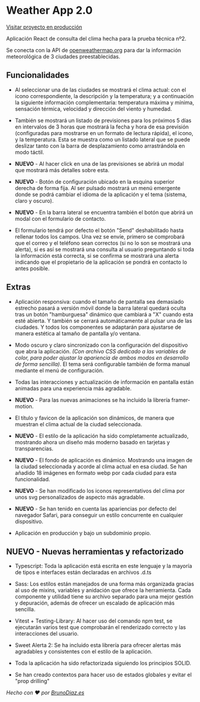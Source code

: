 # Weather App 2.0

[Visitar proyecto en producción](https://weatherapp.brunodiaz.es)

Aplicación React de consulta del clima hecha para la prueba técnica nº2.

Se conecta con la API de [openweathermap.org](https://openweathermap.org) para dar la información meteorológica de 3 ciudades preestablecidas.

## Funcionalidades

* Al seleccionar una de las ciudades se mostrará el clima actual: con el icono correspondiente, la descripción y la temperatura; y a continuación la siguiente información complementaria: temperatura máxima y mínima, sensación térmica, velocidad y dirección del viento y humedad.

* También se mostrará un listado de previsiones para los próximos 5 días en intervalos de 3 horas que mostrará la fecha y hora de esa previsión (configuradas para mostrarse en un formato de lectura rápida), el icono, y la temperatura. Esta se muestra como un listado lateral que se puede deslizar tanto con la barra de desplazamiento como arrastrándola en modo táctil.

* **NUEVO** - Al hacer click en una de las previsiones se abrirá un modal que mostrará más detalles sobre esta.

* **NUEVO** - Botón de configuración ubicado en la esquina superior derecha de forma fija. Al ser pulsado mostrará un menú emergente donde se podrá cambiar el idioma de la aplicación y el tema (sistema, claro y oscuro).


* **NUEVO** - En la barra lateral se encuentra también el botón que abrirá un modal con el formulario de contacto.

* El formulario tendrá por defecto el botón "Send" deshabilitado hasta rellenar todos los campos. Una vez se envíe, primero se comprobará que el correo y el teléfono sean correctos (si no lo son se mostrará una alerta), si es así se mostrará una consulta al usuario preguntando si toda la información está correcta, si se confirma se mostrará una alerta indicando que el propietario de la aplicación se pondrá en contacto lo antes posible.

## Extras

* Aplicación responsiva: cuando el tamaño de pantalla sea demasiado estrecho pasará a versión móvil donde la barra lateral quedará oculta tras un botón "hamburguesa" dinámico que cambiará a "X" cuando esta esté abierta. Y también se cerrará automáticamente al pulsar una de las ciudades. Y todos los componentes se adaptarán para ajustarse de manera estética al tamaño de pantalla y/o ventana.

* Modo oscuro y claro sincronizado con la configuración del dispositivo que abra la aplicación. *(Con archivo CSS dedicado a las variables de color, para poder ajustar la apariencia de ambos modos en desarrollo de forma sencilla)*. El tema será configurable también de forma manual mediante el menú de configuración.

* Todas las interacciones y actualización de información en pantalla están animadas para una experiencia más agradable. 

* **NUEVO** - Para las nuevas animaciones se ha incluido la librería framer-motion.

* El título y favicon de la aplicación son dinámicos, de manera que muestran el clima actual de la ciudad seleccionada.

* **NUEVO** - El estilo de la aplicación ha sido completamente actualizado, mostrando ahora un diseño más moderno basado en tarjetas y transparencias.

* **NUEVO** - El fondo de aplicación es dinámico. Mostrando una imagen de la ciudad seleccionada y acorde al clima actual en esa ciudad. Se han añadido 18 imágenes en formato webp por cada ciudad para esta funcionalidad.

* **NUEVO** - Se han modificado los iconos representativos del clima por unos svg personalizados de aspecto más agradable.

* **NUEVO** - Se han tenido en cuenta las apariencias por defecto del navegador Safari, para conseguir un estilo concurrente en cualquier dispositivo.

* Aplicación en producción y bajo un subdominio propio.

## **NUEVO** - Nuevas herramientas y refactorizado

* Typescript: Toda la aplicación está escrita en este lenguaje y la mayoría de tipos e interfaces están declaradas en archivos .d.ts

* Sass: Los estilos están manejados de una forma más organizada gracias al uso de mixins, variables y anidación que ofrece la herramienta. Cada componente y utilidad tiene su archivo separado para una mejor gestión y depuración, además de ofrecer un escalado de aplicación más sencilla.

* Vitest + Testing-Library: Al hacer uso del comando npm test, se ejecutarán varios test que comprobarán el renderizado correcto y las interacciones del usuario.

* Sweet Alerta 2: Se ha incluido esta librería para ofrecer alertas más agradables y consistentes con el estilo de la aplicación.

* Toda la aplicación ha sido refactorizada siguiendo los principios SOLID.

* Se han creado contextos para hacer uso de estados globales y evitar el "prop drilling"

*Hecho con ♥ por [BrunoDiaz.es](https://www.brunodiaz.es)*